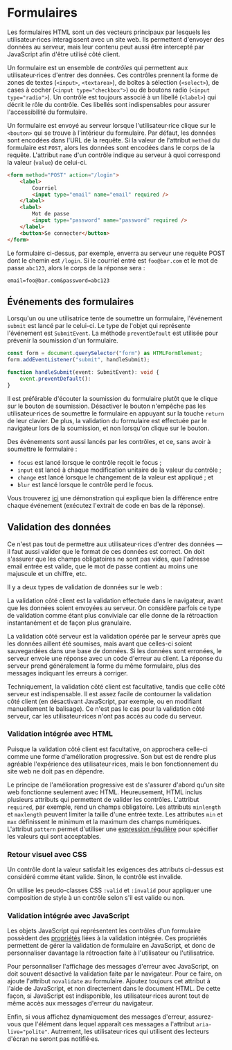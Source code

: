 # Formulaires

Les formulaires HTML sont un des vecteurs principaux par lesquels les
utilisateur·rices interagissent avec un site web. Ils permettent
d'envoyer des données au serveur, mais leur contenu peut aussi être
intercepté par JavaScript afin d'être utilisé côté client.

Un formulaire est un ensemble de *contrôles* qui permettent aux
utilisateur·rices d'entrer des données. Ces contrôles prennent la forme
de zones de textes (`<input>`, `<textarea>`), de boîtes à sélection
(`<select>`), de cases à cocher (`<input type="checkbox">`) ou de
boutons radio (`<input type="radio">`). Un contrôle est toujours associé
à un libellé (`<label>`) qui décrit le rôle du contrôle. Ces libellés
sont indispensables pour assurer l'accessibilité du formulaire.

Un formulaire est envoyé au serveur lorsque l'utilisateur·rice clique
sur le `<bouton>` qui se trouve à l'intérieur du formulaire. Par défaut,
les données sont encodées dans l'URL de la requête. Si la valeur de
l'attribut `method` du formulaire est `POST`, alors les données sont
encodées dans le corps de la requête. L'attribut `name` d'un contrôle
indique au serveur à quoi correspond la valeur (`value`) de celui-ci.

```html
<form method="POST" action="/login">
    <label>
        Courriel
        <input type="email" name="email" required />
    </label> 
    <label>
        Mot de passe
        <input type="password" name="password" required />
    </label> 
    <button>Se connecter</button>
</form>
```

Le formulaire ci-dessus, par exemple, enverra au serveur une requête
POST dont le chemin est `/login`. Si le courriel entré est `foo@bar.com`
et le mot de passe `abc123`, alors le corps de la réponse sera : 

```
email=foo@bar.com&password=abc123
```

## Événements des formulaires

Lorsqu'un ou une utilisatrice tente de soumettre un formulaire,
l'événement `submit` est lancé par le celui-ci. Le type de l'objet qui
représente l'événement est `SubmitEvent`. La méthode `preventDefault`
est utilisée pour prévenir la soumission d'un formulaire.

```ts
const form = document.querySelector("form") as HTMLFormElement;
form.addEventListener("submit", handleSubmit);

function handleSubmit(event: SubmitEvent): void {
    event.preventDefault():
}
```

Il est préférable d'écouter la soumission du formulaire plutôt que le
clique sur le bouton de soumission. Désactiver le bouton n'empêche pas
les utilisateur·rices de soumettre le formulaire en appuyant sur la
touche `return` de leur clavier. De plus, la validation du formulaire
est effectuée par le navigateur lors de la soumission, et non lorsqu'on
clique sur le bouton.

Des événements sont aussi lancés par les contrôles, et ce, sans avoir à
soumettre le formulaire :

-   `focus` est lancé lorsque le contrôle reçoit le focus ;
-   `input` est lancé à chaque modification unitaire de la valeur du
    contrôle ;
-   `change` est lancé lorsque le changement de la valeur est appliqué ;
    et
-   `blur` est lancé lorsque le contrôle perd le focus.

Vous trouverez [ici][démo événements] une démonstration qui explique
bien la différence entre chaque événement (exécutez l'extrait de code en
bas de la réponse).

[démo événements]: https://stackoverflow.com/a/69167655

## Validation des données

Ce n'est pas tout de permettre aux utilisateur·rices d'entrer des
données — il faut aussi valider que le format de ces données est
correct. On doit s'assurer que les champs obligatoires ne sont pas
vides, que l'adresse email entrée est valide, que le mot de passe
contient au moins une majuscule et un chiffre, etc.

Il y a deux types de validation de données sur le web : 

La validation côté client est la validation effectuée dans le
navigateur, avant que les données soient envoyées au serveur. On
considère parfois ce type de validation comme étant plus conviviale car
elle donne de la rétroaction instantanément et de façon plus granulaire.

La validation côté serveur est la validation opérée par le serveur après
que les données aillent été soumises, mais avant que celles-ci soient
sauvegardées dans une base de données. Si les données sont erronées, le
serveur envoie une réponse avec un code d'erreur au client. La réponse
du serveur prend généralement la forme du même formulaire, plus des
messages indiquant les erreurs à corriger.

Techniquement, la validation côté client est facultative, tandis que
celle côté serveur est indispensable. Il est assez facile de contourner
la validation côté client (en désactivant JavaScript, par exemple, ou en
modifiant manuellement le balisage). Ce n'est pas le cas pour la
validation côté serveur, car les utilisateur·rices n'ont pas accès au
code du serveur.

### Validation intégrée avec HTML

Puisque la validation côté client est facultative, on approchera
celle-ci comme une forme d'amélioration progressive. Son but est de
rendre plus agréable l'expérience des utilisateur·rices, mais le bon
fonctionnement du site web ne doit pas en dépendre.

Le principe de l'amélioration progressive est de s'assurer d'abord qu'un
site web fonctionne seulement avec HTML. Heureusement, HTML inclus
plusieurs attributs qui permettent de valider les contrôles. L'attribut
`required`, par exemple, rend un champs obligatoire. Les attributs
`minlength` et `maxlength` peuvent limiter la taille d'une entrée texte.
Les attributes `min` et `max` définissent le minimum et la maximum des
champs numériques. L'attribut `pattern` permet d'utiliser une [expression
régulière][] pour spécifier les valeurs qui sont acceptables.

[expression régulière]:
https://fr.wikipedia.org/wiki/Expression_régulière

### Retour visuel avec CSS

Un contrôle dont la valeur satisfait les exigences des attributs
ci-dessus est considéré comme étant valide. Sinon, le contrôle est
invalide.

On utilise les peudo-classes CSS `:valid` et `:invalid` pour
appliquer une composition de style à un contrôle selon s'il est valide
ou non.

### Validation intégrée avec JavaScript

Les objets JavaScript qui représentent les contrôles d'un formulaire
possèdent des [propriétés][API validation] liées à la validation
intégrée. Ces propriétés permettent de gérer la validation de formulaire
en JavaScript, et donc de personnaliser davantage la rétroaction faite à
l'utilisateur ou l'utilisatrice.

Pour personnaliser l'affichage des messages d'erreur avec JavaScript, on
doit souvent désactivé la validation faite par le navigateur. Pour ce
faire, on ajoute l'attribut `novalidate` au formulaire. Ajoutez
toujours cet attribut à l'aide de JavaScript, et non directement dans le
document HTML. De cette façon, si JavaScript est indisponible, les
utilisateur·rices auront tout de même accès aux messages d'erreur du
navigateur.

Enfin, si vous affichez dynamiquement des messages d'erreur,
assurez-vous que l'élément dans lequel apparaît ces messages a
l'attribut `aria-live="polite"`. Autrement, les utilisateur·rices qui
utilisent des lecteurs d'écran ne seront pas notifié·es.

[API validation]:
https://developer.mozilla.org/fr/docs/Learn/Forms/Form_validation#api_de_contraintes_de_validation_html5
